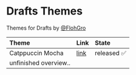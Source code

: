 # Drafts Themes

Themes for Drafts by [@FlohGro](https://social.lol/@flohgro)

| Theme                 | Link                                          | State       |
| :-------------------- | :-------------------------------------------- | :---------- |
| Catppuccin Mocha      | [link](https://directory.getdrafts.com/t/2Vm) | released ✅ |
| unfinished overview.. |                                               |             |

